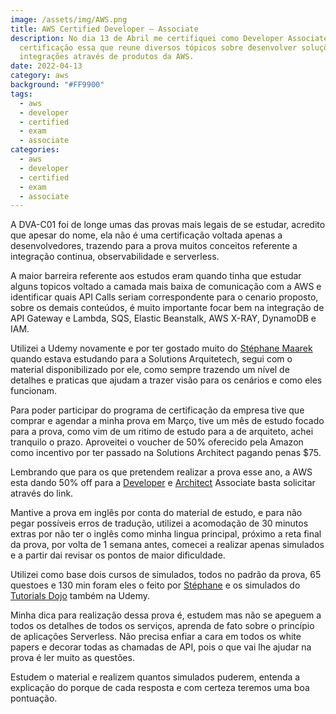 ```yaml
---
image: /assets/img/AWS.png
title: AWS Certified Developer – Associate
description: No dia 13 de Abril me certifiquei como Developer Associate,
  certificação essa que reune diversos tópicos sobre desenvolver soluções e
  integrações através de produtos da AWS.
date: 2022-04-13
category: aws
background: "#FF9900"
tags:
  - aws
  - developer
  - certified
  - exam
  - associate
categories:
  - aws
  - developer
  - certified
  - exam
  - associate
---
```

A DVA-C01 foi de longe umas das provas mais legais de se estudar, acredito que apesar do nome, ela não é uma certificação voltada apenas a desenvolvedores, trazendo para a prova muitos conceitos referente a integração continua, observabilidade e serverless.

A maior barreira referente aos estudos eram quando tinha que estudar alguns topicos voltado a camada mais baixa de comunicação com a AWS e identificar quais API Calls seriam correspondente para o cenario proposto, sobre os demais conteúdos, é muito importante focar bem na integração de API Gateway e Lambda, SQS, Elastic Beanstalk, AWS X-RAY, DynamoDB e IAM.

Utilizei a Udemy novamente e por ter gostado muito do [Stéphane Maarek](https://www.udemy.com/share/101WgC3@EagtxFq1-Ju7uuilgifqR1q_ABE0SSWqS589t0Otsf52ip3swS-4YBUxHCPkv7sXlw==/) quando estava estudando para a Solutions Arquitetech, segui com o material disponibilizado por ele, como sempre trazendo um nível de detalhes e praticas que ajudam a trazer visão para os cenários e como eles funcionam.

Para poder participar do programa de certificação da empresa tive que comprar e agendar a minha prova em Março, tive um mês de estudo focado para a prova, como vim de um ritimo de estudo para a de arquiteto, achei tranquilo o prazo. Aproveitei o voucher de 50% oferecido pela Amazon como incentivo por ter passado na Solutions Architect pagando penas $75.

Lembrando que para os que pretendem realizar a prova esse ano, a AWS esta dando 50% off para a [Developer](https://pages.awscloud.com/LATAM-launch-STR-aws-certification-disc-br-deva-2022-interest.html) e [Architect](https://pages.awscloud.com/LATAM-launch-STR-aws-certification-disc-br-saa-2022-interest.html) Associate basta solicitar através do link.

Mantive a prova em inglês por conta do material de estudo, e para não pegar possíveis erros de tradução, utilizei a acomodação de 30 minutos extras por não ter o inglês como minha lingua principal, próximo a reta final da prova, por volta de 1 semana antes, comecei a realizar apenas simulados e a partir dai revisar os pontos de maior dificuldade.

Utilizei como base dois cursos de simulados, todos no padrão da prova, 65 questoes e 130 min foram eles o feito por [Stéphane](https://www.udemy.com/share/101WNq3@wmJLp8pxHHT_5ps5fOT2vAtXg-P1LVJxdh93qprp3mxy80Be6C2kO-u0MyTmpEzfNQ==/) e os simulados do [Tutorials Dojo](https://www.udemy.com/share/101WLy3@OgsqYJ9DzLUgn_3LK8paL26SuDDnn6KUdl3Hy49mntRAEbzWHXDV2mMqpVlPUiZRVA==/) também na Udemy.

Minha dica para realização dessa prova é, estudem mas não se apeguem a todos os detalhes de todos os serviços, aprenda de fato sobre o princípio de aplicações Serverless. Não precisa enfiar a cara em todos os white papers e decorar todas as chamadas de API, pois o que vai lhe ajudar na prova é ler muito as questões.

Estudem o material e realizem quantos simulados puderem, entenda a explicação do porque de cada resposta e com certeza teremos uma boa pontuação.